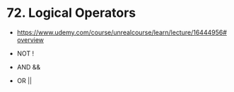 # 72. Logical Operators

- <https://www.udemy.com/course/unrealcourse/learn/lecture/16444956#overview>

- NOT !
- AND &&
- OR  ||
